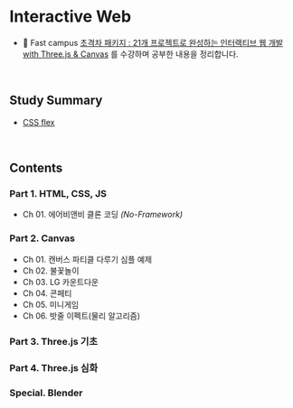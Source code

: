 # Interactive Web

- 🥰 Fast campus [초격차 패키지 : 21개 프로젝트로 완성하는 인터랙티브 웹 개발 with Three.js & Canvas](https://fastcampus.co.kr/dev_online_interactive) 를 수강하며 공부한 내용을 정리합니다.

<br/>

## Study Summary

- [CSS flex](https://github.com/da-in/interactive-web/blob/main/Study%20Summary/CSS%20flex.md)

<br/>

## Contents

### Part 1. HTML, CSS, JS

- Ch 01. 에어비앤비 클론 코딩 _(No-Framework)_

### Part 2. Canvas

- Ch 01. 캔버스 파티클 다루기 심플 예제
- Ch 02. 불꽃놀이
- Ch 03. LG 카운트다운
- Ch 04. 콘페티
- Ch 05. 미니게임
- Ch 06. 밧줄 이펙트(물리 알고리즘)

### Part 3. Three.js 기초

### Part 4. Three.js 심화

### Special. Blender
